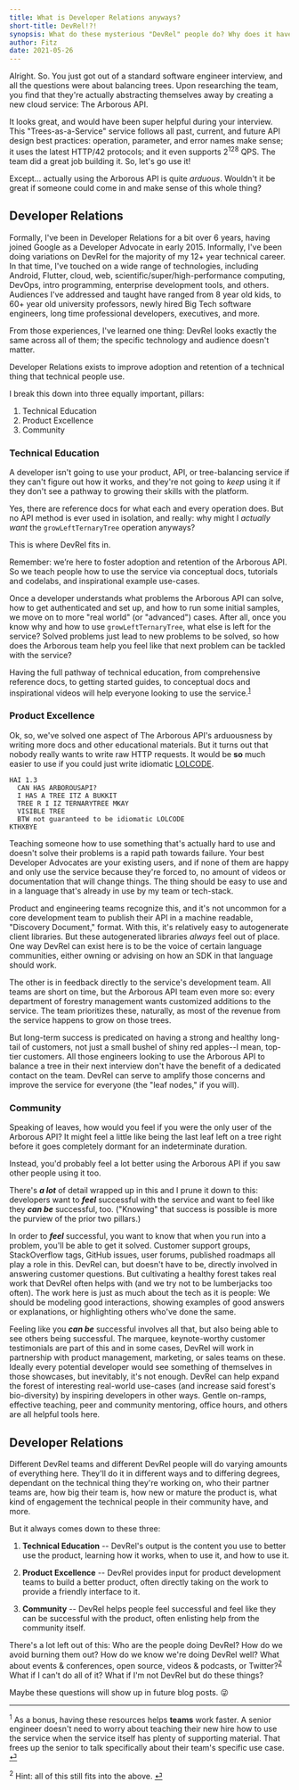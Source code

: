```yaml
---
title: What is Developer Relations anyways?
short-title: DevRel!?!
synopsis: What do these mysterious "DevRel" people do? Why does it have to be mysterious?
author: Fitz
date: 2021-05-26
---
```


Alright. So. You just got out of a standard software engineer interview, and all the questions were about balancing trees. Upon researching the team, you find that they're actually abstracting themselves away by creating a new cloud service: The Arborous API.

It looks great, and would have been super helpful during your interview. This "Trees-as-a-Service" service follows all past, current, and future API design best practices: operation, parameter, and error names make sense; it uses the latest HTTP/42 protocols; and it even supports 2<sup>128</sup> QPS. The team did a great job building it. So, let's go use it!

Except... actually using the Arborous API is quite _arduous_. Wouldn't it be great if someone could come in and make sense of this whole thing?

## Developer Relations

Formally, I've been in Developer Relations for a bit over 6 years, having joined Google as a Developer Advocate in early 2015. Informally, I've been doing variations on DevRel for the majority of my 12+ year technical career. In that time, I've touched on a wide range of technologies, including Android, Flutter, cloud, web, scientific/super/high-performance computing, DevOps, intro programming, enterprise development tools, and others. Audiences I've addressed and taught have ranged from 8 year old kids, to 60+ year old university professors, newly hired Big Tech software engineers, long time professional developers, executives, and more.

From those experiences, I've learned one thing: DevRel looks exactly the same across all of them; the specific technology and audience doesn't matter.

Developer Relations exists to improve adoption and retention of a technical thing that technical people use.

I break this down into three equally important, pillars:

1. Technical Education
2. Product Excellence
3. Community

### Technical Education

A developer isn't going to use your product, API, or tree-balancing service if they can't figure out how it works, and they're not going to _keep_ using it if they don't see a pathway to growing their skills with the platform.

Yes, there are reference docs for what each and every operation does. But no API method is ever used in isolation, and really: why might I _actually want_ the `growLeftTernaryTree` operation anyways?

This is where DevRel fits in.

Remember: we’re here to foster adoption and retention of the Arborous API. So we teach people how to use the service via conceptual docs, tutorials and codelabs, and inspirational example use-cases.

Once a developer understands what problems the Arborous API can solve, how to get authenticated and set up, and how to run some initial samples, we move on to more "real world" (or "advanced") cases. After all, once you know why and how to use `growLeftTernaryTree`, what else is left for the service? Solved problems just lead to new problems to be solved, so how does the Arborous team help you feel like that next problem can be tackled with the service?

Having the full pathway of technical education, from comprehensive reference docs, to getting started guides, to conceptual docs and inspirational videos will help everyone looking to use the service.<sup>[1](#1)</sup><a name="1-ret"></a>

### Product Excellence

Ok, so, we've solved one aspect of The Arborous API's arduousness by writing more docs and other educational materials. But it turns out that nobody really wants to write raw HTTP requests. It would be **so** much easier to use if you could just write idiomatic [LOLCODE](https://en.wikipedia.org/wiki/LOLCODE). 

```LOLCODE
HAI 1.3
  CAN HAS ARBOROUSAPI?
  I HAS A TREE ITZ A BUKKIT
  TREE R I IZ TERNARYTREE MKAY
  VISIBLE TREE
  BTW not guaranteed to be idiomatic LOLCODE
KTHXBYE
```

Teaching someone how to use something that's actually hard to use and doesn't solve their problems is a rapid path towards failure. Your best Developer Advocates are your existing users, and if none of them are happy and only use the service because they're forced to, no amount of videos or documentation that will change things. The thing should be easy to use and in a language that's already in use by my team or tech-stack.

Product and engineering teams recognize this, and it's not uncommon for a core development team to publish their API in a machine readable, "Discovery Document," format. With this, it's relatively easy to autogenerate client libraries. But these autogenerated libraries _always_ feel out of place. One way DevRel can exist here is to be the voice of certain language communities, either owning or advising on how an SDK in that language should work.

The other is in feedback directly to the service's development team. All teams are short on time, but the Arborous API team even more so: every department of forestry management wants customized additions to the service. The team prioritizes these, naturally, as most of the revenue from the service happens to grow on those trees.

But long-term success is predicated on having a strong and healthy long-tail of customers, not just a small bushel of shiny red apples--I mean, top-tier customers. All those engineers looking to use the Arborous API to balance a tree in their next interview don't have the benefit of a dedicated contact on the team. DevRel can serve to amplify those concerns and improve the service for everyone (the "leaf nodes," if you will).

### Community

Speaking of leaves, how would you feel if you were the only user of the Arborous API? It might feel a little like being the last leaf left on a tree right before it goes completely dormant for an indeterminate duration.

Instead, you'd probably feel a lot better using the Arborous API if you saw other people using it too.

There's **_a lot_** of detail wrapped up in this and I prune it down to this: developers want to **_feel_** successful with the service and want to feel like they **_can be_** successful, too. ("Knowing" that success is possible is more the purview of the prior two pillars.)

In order to **_feel_** successful, you want to know that when you run into a problem, you'll be able to get it solved. Customer support groups, StackOverflow tags, GitHub issues, user forums, published roadmaps all play a role in this. DevRel can, but doesn't have to be, directly involved in answering customer questions. But cultivating a healthy forest takes real work that DevRel often helps with (and we try not to be lumberjacks too often). The work here is just as much about the tech as it is people: We should be modeling good interactions, showing examples of good answers or explanations, or highlighting others who've done the same.

Feeling like you **_can be_** successful involves all that, but also being able to see others being successful. The marquee, keynote-worthy customer testimonials are part of this and in some cases, DevRel will work in partnership with product management, marketing, or sales teams on these. Ideally every potential developer would see something of themselves in those showcases, but inevitably, it's not enough. DevRel can help expand the forest of interesting real-world use-cases (and increase said forest's bio-diversity) by inspiring developers in other ways. Gentle on-ramps, effective teaching, peer and community mentoring, office hours, and others are all helpful tools here.

## Developer Relations

Different DevRel teams and different DevRel people will do varying amounts of everything here. They'll do it in different ways and to differing degrees, dependant on the technical thing they're working on, who their partner teams are, how big their team is, how new or mature the product is, what kind of engagement the technical people in their community have, and more.

But it always comes down to these three:

1. **Technical Education**
-- DevRel's output is the content you use to better use the product, learning how it works, when to use it, and how to use it.

2. **Product Excellence**
-- DevRel provides input for product development teams to build a better product, often directly taking on the work to provide a friendly interface to it.
  
3. **Community**
-- DevRel helps people feel successful and feel like they can be successful with the product, often enlisting help from the community itself.

There's a lot left out of this: Who are the people doing DevRel? How do we avoid burning them out? How do we know we're doing DevRel well? What about events & conferences, open source, videos & podcasts, or Twitter?<sup>[2](#2)</sup><a name="2-ret"></a> What if I can't do all of it? What if I'm not DevRel but do these things?

Maybe these questions will show up in future blog posts. 😜

---

<sup><a name="1">1</a></sup> As a bonus, having these resources helps **teams** work faster. A senior engineer doesn't need to worry about teaching their new hire how to use the service when the service itself has plenty of supporting material. That frees up the senior to talk specifically about their team's specific use case. [⏎](#1-ret)

<sup><a name="2">2</a></sup> Hint: all of this still fits into the above. [⏎](#2-ret)